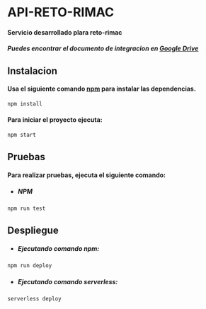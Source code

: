 # API-RETO-RIMAC

#### Servicio desarrollado plara reto-rimac

##### Puedes encontrar el documento de integracion en [Google Drive](https://www.google.com.pe/)

## Instalacion

#### Usa el siguiente comando [npm](https://www.npmjs.com/get-npm) para instalar las dependencias.

```bash
npm install
```

#### Para iniciar el proyecto ejecuta:

```bash
npm start
```

## Pruebas

#### Para realizar pruebas, ejecuta el siguiente comando:

-   #####   NPM
```bash
npm run test
```

## Despliegue

-   ##### Ejecutando comando npm:
```bash
npm run deploy
```
    
-   ##### Ejecutando comando serverless:
```bash
serverless deploy
```